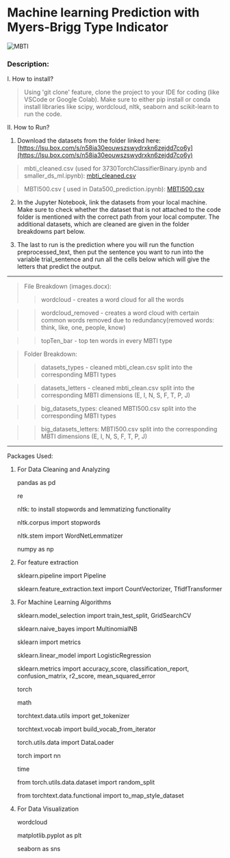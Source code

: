 # Machine learning Prediction with Myers-Brigg Type Indicator
![MBTI](https://thechargerfrontline.com/wp-content/uploads/2022/11/Personality-Test-900x568.png)
### Description: 


I. How to install?

>Using 'git clone' feature, clone the project to your IDE for coding (like VSCode or Google Colab). 
Make sure to either pip install or conda install libraries like scipy, wordcloud, nltk, seaborn and scikit-learn to run the code.

II. How to Run?
1) Download the datasets from the folder linked here: [https://lsu.box.com/s/n58ia30eouwszswydrxkn6zejdd7co6y](https://lsu.box.com/s/n58ia30eouwszswydrxkn6zejdd7co6y)
   
>mbti_cleaned.csv (used for 3730TorchClassifierBinary.ipynb and smaller_ds_ml.ipynb): [mbti_cleaned.csv](https://lsu.box.com/s/7rt3ita4xmbx0l6ywoc0q022a32k2s86)

>MBTI500.csv ( used in Data500_prediction.ipynb): [MBTI500.csv](https://lsu.box.com/s/4d27a5bh8s9jsuz5y5hvjeled9l6lise)

2) In the Jupyter Notebook, link the datasets from your local machine. Make sure to check whether the dataset that is not attached to the code folder is mentioned with the correct path from your local computer. The additional datasets, which are cleaned are given in the folder breakdowns part below.

3) The last to run is the prediction where you will run the function preprocessed_text, then put the sentence you want to run into the variable trial_sentence and run all the cells below which will give the letters that predict the output.
-----------------------------------------------------------------------------------------------------------------------------------------
>File Breakdown (images.docx):
>>wordcloud - creates a word cloud for all the words

>>wordcloud_removed - creates a word cloud with certain common words removed due to redundancy(removed words: think, like, one, people, know)

>>topTen_bar - top ten words in every MBTI type

>Folder Breakdown:
>>datasets_types - cleaned mbti_clean.csv split into the corresponding MBTI types

>>datasets_letters - cleaned mbti_clean.csv split into the corresponding MBTI dimensions (E, I, N, S, F, T, P, J)

>>big_datasets_types: cleaned MBTI500.csv split into the corresponding MBTI types

>>big_datasets_letters: MBTI500.csv split into the corresponding MBTI dimensions (E, I, N, S, F, T, P, J)

-----------------------------------------------------------------------------------------------------------------------------------------

Packages Used:
1. For Data Cleaning and Analyzing
    <p>pandas as pd</p>
    <p>re</p>
    <p>nltk: to install stopwords and lemmatizing functionality</p>
    <p>nltk.corpus import stopwords</p>
    <p>nltk.stem import WordNetLemmatizer</p>
    <p>numpy as np</p>
3. For feature extraction
    <p>sklearn.pipeline import Pipeline</p>
    <p>sklearn.feature_extraction.text import CountVectorizer, TfidfTransformer</p>
4. For Machine Learning Algorithms</p>
    <p>sklearn.model_selection import train_test_split, GridSearchCV</p>
    <p>sklearn.naive_bayes import MultinomialNB</p>
    <p>sklearn import metrics</p>
    <p>sklearn.linear_model import LogisticRegression</p>
    <p>sklearn.metrics import accuracy_score, classification_report, confusion_matrix, r2_score, mean_squared_error</p>
    <p>torch</p>
    <p>math</p>
    <p>torchtext.data.utils import get_tokenizer</p>
    <p>torchtext.vocab import build_vocab_from_iterator</p>
    <p>torch.utils.data import DataLoader</p>
    <p>torch import nn</p>
    <p>time</p>
    <p>from torch.utils.data.dataset import random_split</p>
    <p>from torchtext.data.functional import to_map_style_dataset</p>
5. For Data Visualization
    <p>wordcloud</p>
    <p>matplotlib.pyplot as plt</p>
    <p>seaborn as sns</p>
